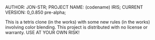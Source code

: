 AUTHOR: JON-STR;
PROJECT NAME: (codename) IRIS;
CURRENT VERSION: 0_0.850 pre-alpha;

This is a tetris clone (in the works) with some new rules (in the works) involving color blending. This project is distributed with no license or warranty. USE AT YOUR OWN RISK!
